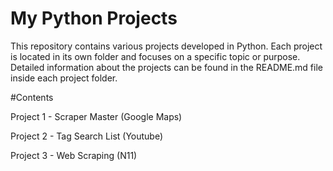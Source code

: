 # My Python Projects
This repository contains various projects developed in Python.
Each project is located in its own folder and focuses on a specific topic or purpose.
Detailed information about the projects can be found in the README.md file inside each project folder.

#Contents

Project 1 - Scraper Master (Google Maps)


Project 2 - Tag Search List (Youtube)


Project 3 - Web Scraping (N11)
